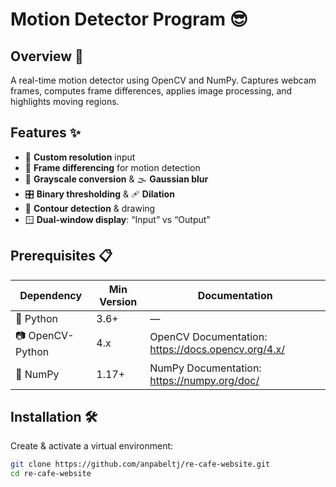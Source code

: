 # Motion Detector Program 😎

## Overview 🎯  
A real-time motion detector using OpenCV and NumPy. Captures webcam frames, computes frame differences, applies image processing, and highlights moving regions.

## Features ✨  
- 🎥 **Custom resolution** input  
- 🔄 **Frame differencing** for motion detection  
- 🖤 **Grayscale conversion** & 🌫️ **Gaussian blur**  
- 🎛️ **Binary thresholding** & 🩹 **Dilation**  
- 🔴 **Contour detection** & drawing  
- 🪟 **Dual-window display**: “Input” vs “Output”

## Prerequisites 📋  

| Dependency          | Min Version | Documentation                                    |
|---------------------|-------------|--------------------------------------------------|
| 🐍 Python           | 3.6+        | —                                                |
| 📷 OpenCV-Python    | 4.x         | OpenCV Documentation: https://docs.opencv.org/4.x/ |
| 🧮 NumPy            | 1.17+       | NumPy Documentation: https://numpy.org/doc/       |

## Installation 🛠️  
Create & activate a virtual environment:  
   ```bash
   git clone https://github.com/anpabeltj/re-cafe-website.git
   cd re-cafe-website
